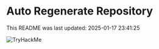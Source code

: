 # Auto Regenerate Repository

This README was last updated: 2025-01-17 23:41:25

 ![TryHackMe](https://tryhackme.com/badge/533634)